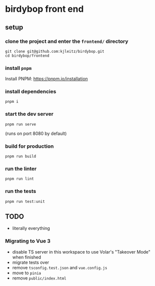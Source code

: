 # birdybop front end

## setup

### clone the project and enter the `frontend/` directory

```
git clone git@github.com:kjleitz/birdybop.git
cd birdybop/frontend
```

### install `pnpm`

Install PNPM: https://pnpm.io/installation

### install dependencies

```
pnpm i
```

### start the dev server

```
pnpm run serve
```

(runs on port 8080 by default)

### build for production

```
pnpm run build
```

### run the linter

```
pnpm run lint
```

### run the tests

```
pnpm run test:unit
```

## TODO

- literally everything

### Migrating to Vue 3

- disable TS server in this workspace to use Volar's "Takeover Mode" when finished
- migrate tests over
- remove `tsconfig.test.json` and `vue.config.js`
- move to `pinia`
- remove `public/index.html`
